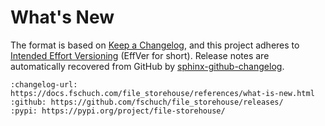 # What's New

The format is based on [Keep a Changelog](https://keepachangelog.com/en/1.0.0/), and this project adheres to [Intended Effort Versioning](https://jacobtomlinson.dev/effver/) (EffVer for short).
Release notes are automatically recovered from GitHub by [sphinx-github-changelog](https://github.com/ewjoachim/sphinx-github-changelog).

```{changelog}
:changelog-url: https://docs.fschuch.com/file_storehouse/references/what-is-new.html
:github: https://github.com/fschuch/file_storehouse/releases/
:pypi: https://pypi.org/project/file-storehouse/
```
